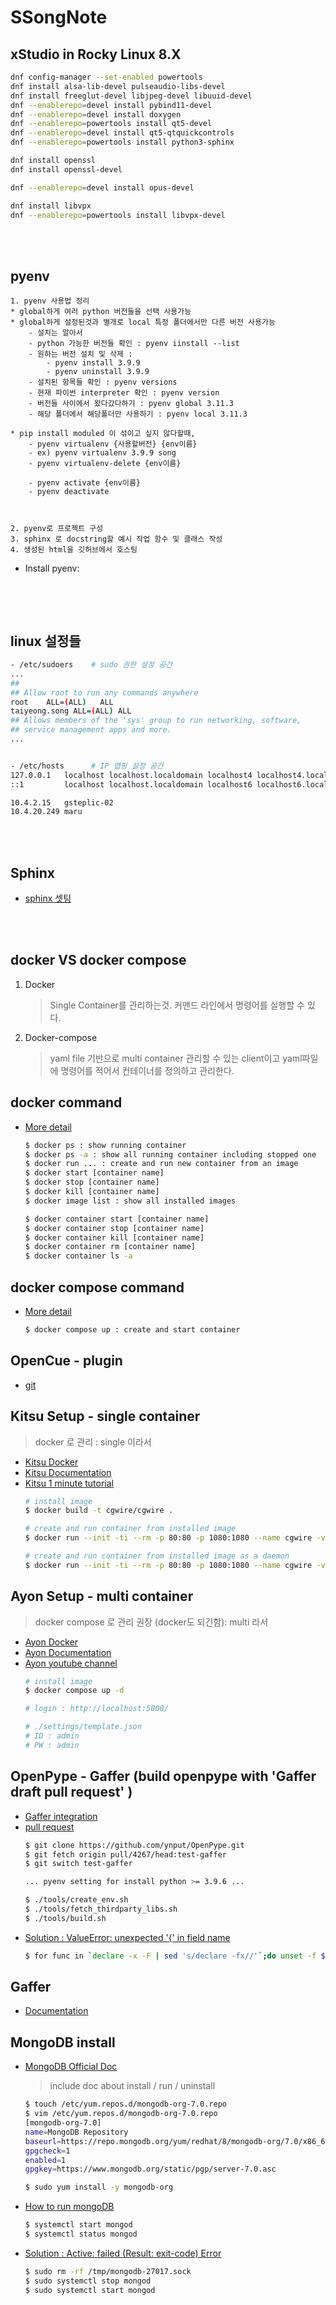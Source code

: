 # SSongNote

## xStudio in Rocky Linux 8.X
```sh
dnf config-manager --set-enabled powertools
dnf install alsa-lib-devel pulseaudio-libs-devel
dnf install freeglut-devel libjpeg-devel libuuid-devel
dnf --enablerepo=devel install pybind11-devel
dnf --enablerepo=devel install doxygen
dnf --enablerepo=powertools install qt5-devel
dnf --enablerepo=devel install qt5-qtquickcontrols
dnf --enablerepo=powertools install python3-sphinx

dnf install openssl
dnf install openssl-devel

dnf --enablerepo=devel install opus-devel

dnf install libvpx
dnf --enablerepo=powertools install libvpx-devel
```

</br>
</br>

## pyenv


```
1. pyenv 사용법 정리
* global하게 여러 python 버전들을 선택 사용가능
* global하게 설정된것과 별개로 local 특정 폴더에서만 다른 버전 사용가능
	- 설치는 알아서
	- python 가능한 버전들 확인 : pyenv iinstall --list 
	- 원하는 버전 설치 및 삭제 : 
		- pyenv install 3.9.9 
		- pyenv uninstall 3.9.9
	- 설치된 항목들 확인 : pyenv versions
	- 현재 파이썬 interpreter 확인 : pyenv version
	- 버전들 사이에서 왔다갔다하기 : pyenv global 3.11.3
	- 해당 폴더에서 해당폴더만 사용하기 : pyenv local 3.11.3

* pip install moduled 이 섞이고 싶지 않다할때, 
	- pyenv virtualenv {사용할버전} {env이름} 
	- ex) pyenv virtualenv 3.9.9 song
	- pyenv virtualenv-delete {env이름}

	- pyenv activate {env이름}
	- pyenv deactivate
	
	

2. pyenv로 프로젝트 구성
3. sphinx 로 docstring할 예시 작업 함수 및 클래스 작성
4. 생성된 html을 깃허브에서 호스팅
```
- Install pyenv:
```sh

```

</br>
</br>


## linux 설정들
```sh
- /etc/sudoers    # sudo 권한 설정 공간
...
##
## Allow root to run any commands anywhere 
root	ALL=(ALL) 	ALL
taiyeong.song ALL=(ALL) ALL
## Allows members of the 'sys' group to run networking, software, 
## service management apps and more.
...


- /etc/hosts      # IP 맵핑 설정 공간
127.0.0.1   localhost localhost.localdomain localhost4 localhost4.localdomain4
::1         localhost localhost.localdomain localhost6 localhost6.localdomain6

10.4.2.15   gsteplic-02
10.4.20.249 maru

```

</br>
</br>

## Sphinx

- [sphinx 셋팅](https://hooni-playground.com/1101/)

</br>
</br>


## docker VS docker compose
1. Docker

	>  Single Container를 관리하는것. 커맨드 라인에서 명령어를 실행할 수 있다.

 

2. Docker-compose

	> yaml file 기반으로 multi container 관리할 수 있는 client이고 yaml파일에 명령어를 적어서 컨테이너를 정의하고 관리한다.


## docker command
- [More detail](https://kibua20.tistory.com/135)
	```sh
	$ docker ps : show running container
	$ docker ps -a : show all running container including stopped one
	$ docker run ... : create and run new container from an image
	$ docker start [container name]
	$ docker stop [container name]
	$ docker kill [container name]
	$ docker image list : show all installed images

	$ docker container start [container name]
	$ docker container stop [container name]
	$ docker container kill [container name]
	$ docker container rm [container name]
	$ docker container ls -a
	```

## docker compose command
- [More detail](https://kimjingo.tistory.com/108)

	```sh
	$ docker compose up : create and start container
	```

## OpenCue - plugin
- [git](https://github.com/AcademySoftwareFoundation/OpenCue/tree/master/cuesubmit/plugins)

## Kitsu Setup - single container
> docker 로 관리 : single 이라서
- [Kitsu Docker](https://github.com/cgwire/kitsu-docker)
- [Kitsu Documentation](https://kitsu.cg-wire.com/#getting-started)
- [Kitsu 1 minute tutorial](https://www.youtube.com/playlist?list=PLp_1gB5ZBHXqnQgZ4TCrAt7smxesaDo29)
	```sh
	# install image
	$ docker build -t cgwire/cgwire .

	# create and run container from installed image
	$ docker run --init -ti --rm -p 80:80 -p 1080:1080 --name cgwire -v zou-storage:/var/lib/postgresql -v zou-storage:/opt/zou/previews cgwire/cgwire

	# create and run container from installed image as a daemon
	$ docker run --init -ti --rm -p 80:80 -p 1080:1080 --name cgwire -v zou-storage:/var/lib/postgresql -v zou-storage:/opt/zou/previews cgwire/cgwire
	```

## Ayon Setup - multi container
> docker compose 로 관리 권장 (docker도 되긴함): multi 라서
- [Ayon Docker](https://github.com/ynput/ayon-docker)
- [Ayon Documentation](https://ayon.ynput.io/docs/artist_getting_started/)
- [Ayon youtube channel](https://www.youtube.com/@ynput/playlists)
	```sh
	# install image
	$ docker compose up -d

	# login : http://localhost:5000/

	# ./settings/template.json
	# ID : admin
	# PW : admin
	```

## OpenPype - Gaffer (build openpype with 'Gaffer draft pull request' )
- [Gaffer integration](https://community.ynput.io/t/gaffer-integration/183)
- [pull request](https://github.com/ynput/OpenPype/pull/4267)
	```sh
	$ git clone https://github.com/ynput/OpenPype.git
	$ git fetch origin pull/4267/head:test-gaffer
	$ git switch test-gaffer

	... pyenv setting for install python >= 3.9.6 ... 

	$ ./tools/create_env.sh
	$ ./tools/fetch_thirdparty_libs.sh
	$ ./tools/build.sh
	```
- [ Solution : ValueError: unexpected '{' in field name ](https://github.com/ynput/OpenPype/issues/4608)
	```sh
	$ for func in `declare -x -F | sed 's/declare -fx//'`;do unset -f $func;done && ./openpype_gui
	```

## Gaffer
- [Documentation](https://www.gafferhq.org/documentation/1.3.9.0/index.html)

## MongoDB install
- [MongoDB Official Doc](https://www.mongodb.com/docs/manual/tutorial/install-mongodb-on-red-hat/#std-label-install-mdb-community-redhat-centos)
	> include doc about install / run / uninstall
	```sh
	$ touch /etc/yum.repos.d/mongodb-org-7.0.repo
	$ vim /etc/yum.repos.d/mongodb-org-7.0.repo
	[mongodb-org-7.0]
	name=MongoDB Repository
	baseurl=https://repo.mongodb.org/yum/redhat/8/mongodb-org/7.0/x86_64/
	gpgcheck=1
	enabled=1
	gpgkey=https://www.mongodb.org/static/pgp/server-7.0.asc

	$ sudo yum install -y mongodb-org

	```

- [How to run mongoDB](https://www.golinuxcloud.com/install-mongodb-rocky-linux/)
	```sh
	$ systemctl start mongod
	$ systemctl status mongod
	```

- [Solution : Active: failed (Result: exit-code) Error](https://kozeldark.tistory.com/134)
	```sh
	$ sudo rm -rf /tmp/mongodb-27017.sock
	$ sudo systemctl stop mongod
	$ sudo systemctl start mongod
	```
